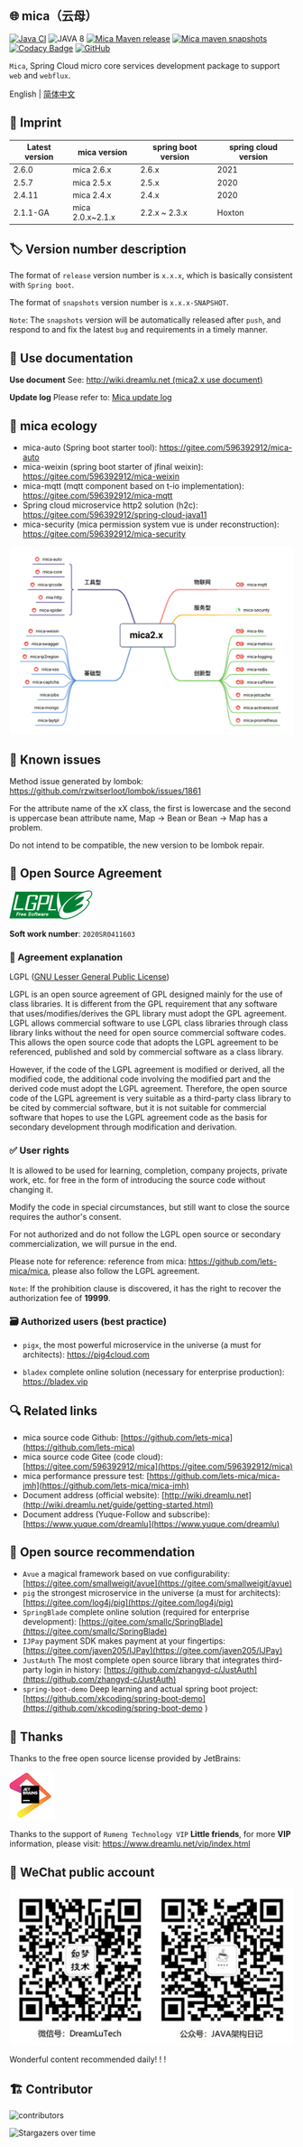 ## 🌐 mica（云母）

[![Java CI](https://github.com/lets-mica/mica/workflows/Java%20CI/badge.svg)](https://github.com/lets-mica/mica/actions)
![JAVA 8](https://img.shields.io/badge/JDK-1.8+-brightgreen.svg)
[![Mica Maven release](https://img.shields.io/nexus/r/https/oss.sonatype.org/net.dreamlu/mica-bom.svg?style=flat-square)](https://mvnrepository.com/artifact/net.dreamlu/mica-bom)
[![Mica maven snapshots](https://img.shields.io/nexus/s/https/oss.sonatype.org/net.dreamlu/mica-bom.svg?style=flat-square)](https://oss.sonatype.org/content/repositories/snapshots/net/dreamlu/)
[![Codacy Badge](https://app.codacy.com/project/badge/Grade/1d1253221f524945882ff480351cfa6b)](https://www.codacy.com/gh/lets-mica/mica/dashboard?utm_source=github.com&amp;utm_medium=referral&amp;utm_content=lets-mica/mica&amp;utm_campaign=Badge_Grade)
[![GitHub](https://img.shields.io/github/license/lets-mica/mica.svg?style=flat-square)](https://github.com/lets-mica/mica/blob/master/LICENSE)

`Mica`, Spring Cloud micro core services development package to support` web` and `webflux`.

English | [简体中文](README.md)

## 🔖 Imprint

| Latest version | mica version     | spring boot version | spring cloud version |
| -------------- | ---------------- | ------------------- | -------------------- |
| 2.6.0          | mica 2.6.x       | 2.6.x               | 2021                 |
| 2.5.7          | mica 2.5.x       | 2.5.x               | 2020                 |
| 2.4.11         | mica 2.4.x       | 2.4.x               | 2020                 |
| 2.1.1-GA       | mica 2.0.x~2.1.x | 2.2.x ~ 2.3.x       | Hoxton               |

## 🏷️ Version number description

The format of `release` version number is `x.x.x`, which is basically consistent with `Spring boot`.

The format of `snapshots` version number is `x.x.x-SNAPSHOT`.

`Note`: The `snapshots` version will be automatically released after `push`, and respond to and fix the latest `bug` and requirements in a timely manner. 

## 📝 Use documentation 

**Use document** See: [http://wiki.dreamlu.net (mica2.x use document)](http://wiki.dreamlu.net/guide/getting-started.html)

**Update log** Please refer to: [Mica update log](CHANGELOG.md) 



## 🌱 mica ecology

- mica-auto (Spring boot starter tool): https://gitee.com/596392912/mica-auto
- mica-weixin (spring boot starter of jfinal weixin): https://gitee.com/596392912/mica-weixin
- mica-mqtt (mqtt component based on t-io implementation): https://gitee.com/596392912/mica-mqtt
- Spring cloud microservice http2 solution (h2c): https://gitee.com/596392912/spring-cloud-java11
- mica-security (mica permission system vue is under reconstruction): https://gitee.com/596392912/mica-security

![mica 2.x module diagram](docs/img/mica2.x-open.jpg)

## 🐛 Known issues

Method issue generated by lombok: https://github.com/rzwitserloot/lombok/issues/1861

For the attribute name of the xX class, the first is lowercase and the second is uppercase bean attribute name, Map -> Bean or Bean -> Map has a problem.

Do not intend to be compatible, the new version to be lombok repair.

## 📌 Open Source Agreement

![LGPL v3](docs/img/lgplv3-147x51.png)

**Soft work number**: `2020SR0411603`

### 📄 Agreement explanation

LGPL ([GNU Lesser General Public License](http://www.gnu.org/licenses/lgpl.html))

LGPL is an open source agreement of GPL designed mainly for the use of class libraries. It is different from the GPL requirement that any software that uses/modifies/derives the GPL library must adopt the GPL agreement. LGPL allows commercial software to use LGPL class libraries through class library links without the need for open source commercial software codes. This allows the open source code that adopts the LGPL agreement to be referenced, published and sold by commercial software as a class library. 

However, if the code of the LGPL agreement is modified or derived, all the modified code, the additional code involving the modified part and the derived code must adopt the LGPL agreement. Therefore, the open source code of the LGPL agreement is very suitable as a third-party class library to be cited by commercial software, but it is not suitable for commercial software that hopes to use the LGPL agreement code as the basis for secondary development through modification and derivation.

### ✅ User rights

It is allowed to be used for learning, completion, company projects, private work, etc. for free in the form of introducing the source code without changing it.

Modify the code in special circumstances, but still want to close the source requires the author's consent.

For not authorized and do not follow the LGPL open source or secondary commercialization, we will pursue in the end.

Please note for reference: reference from mica: https://github.com/lets-mica/mica, please also follow the LGPL agreement.

`Note`: If the prohibition clause is discovered, it has the right to recover the authorization fee of **19999**.

### 🗃️ Authorized users (best practice)

- `pigx`, the most powerful microservice in the universe (a must for architects): https://pig4cloud.com

- `bladex` complete online solution (necessary for enterprise production): https://bladex.vip 

## 🔍️ Related links

- mica source code Github: [https://github.com/lets-mica](https://github.com/lets-mica)
- mica source code Gitee (code cloud): [https://gitee.com/596392912/mica](https://gitee.com/596392912/mica)
- mica performance pressure test: [https://github.com/lets-mica/mica-jmh](https://github.com/lets-mica/mica-jmh)
- Document address (official website): [http://wiki.dreamlu.net](http://wiki.dreamlu.net/guide/getting-started.html)
- Document address (Yuque-Follow and subscribe): [https://www.yuque.com/dreamlu](https://www.yuque.com/dreamlu)

## 🍻 Open source recommendation

- `Avue` a magical framework based on vue configurability: [https://gitee.com/smallweigit/avue](https://gitee.com/smallweigit/avue)
- `pig` the strongest microservice in the universe (a must for architects): [https://gitee.com/log4j/pig](https://gitee.com/log4j/pig)
- `SpringBlade` complete online solution (required for enterprise development): [https://gitee.com/smallc/SpringBlade](https://gitee.com/smallc/SpringBlade)
- `IJPay` payment SDK makes payment at your fingertips: [https://gitee.com/javen205/IJPay](https://gitee.com/javen205/IJPay)
- `JustAuth` The most complete open source library that integrates third-party login in history: [https://github.com/zhangyd-c/JustAuth](https://github.com/zhangyd-c/JustAuth)
- `spring-boot-demo` Deep learning and actual spring boot project: [https://github.com/xkcoding/spring-boot-demo](https://github.com/xkcoding/spring-boot-demo ) 

## 💚 Thanks

Thanks to the free open source license provided by JetBrains:

[![JetBrains](docs/img/jetbrains.png)](https://www.jetbrains.com/?from=mica)

Thanks to the support of `Rumeng Technology VIP` **Little friends**, for more **VIP** information, please visit: https://www.dreamlu.net/vip/index.html

## 📱 WeChat public account

![`Rumeng Technology](docs/img/dreamlu-weixin.jpg)

Wonderful content recommended daily! ! !

## 🏗️ Contributor

![contributors](https://whnb.wang/contributors/596392912/mica)

![Stargazers over time](https://whnb.wang/img/596392912/mica) 